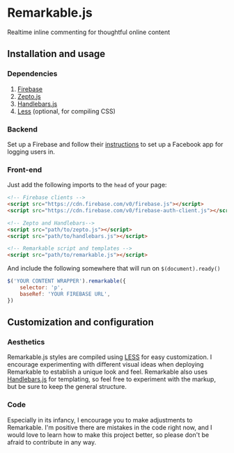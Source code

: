 Remarkable.js
=============

Realtime inline commenting for thoughtful online content

## Installation and usage
### Dependencies
1. [Firebase](https://www.firebase.com)
2. [Zepto.js](http://zeptojs.com)
3. [Handlebars.js](http://handlebarsjs.com)
4. [Less](http://lesscss.org) (optional, for compiling CSS)
                           
### Backend
Set up a Firebase and follow their [instructions](https://www.firebase.com/docs/security/simple-login-facebook.html) to set up a Facebook app for logging users in.
                        
### Front-end
Just add the following imports to the `head` of your page:

```html
<!-- Firebase clients -->
<script src="https://cdn.firebase.com/v0/firebase.js"></script>
<script src="https://cdn.firebase.com/v0/firebase-auth-client.js"></script>

<!-- Zepto and Handlebars-->
<script src="path/to/zepto.js"></script>
<script src="path/to/handlebars.js"></script>

<!-- Remarkable script and templates -->
<script src="path/to/remarkable.js"></script>
```

And include the following somewhere that will run on `$(document).ready()`

```javascript
$('YOUR CONTENT WRAPPER').remarkable({
    selector: 'p',
    baseRef: 'YOUR FIREBASE URL',
})
```

## Customization and configuration</h3>
### Aesthetics
Remarkable.js styles are compiled using [LESS](http://lesscss.org) for easy customization. I encourage experimenting with different visual ideas when deploying Remarkable to establish a unique look and feel. Remarkable also uses [Handlebars.js](http://handlebarsjs.com) for templating, so feel free to experiment with the markup, but be sure to keep the general structure.

### Code
Especially in its infancy, I encourage you to make adjustments to Remarkable. I'm positive there are mistakes in the code right now, and I would love to learn how to make this project better, so please don't be afraid to contribute in any way.